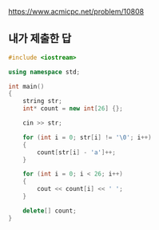 https://www.acmicpc.net/problem/10808

내가 제출한 답
-------------
```cpp
#include <iostream>

using namespace std;

int main()
{
	string str;
	int* count = new int[26] {};

	cin >> str;

	for (int i = 0; str[i] != '\0'; i++)
	{
		count[str[i] - 'a']++;
	}

	for (int i = 0; i < 26; i++)
	{
		cout << count[i] << ' ';
	}

	delete[] count;
}
```
